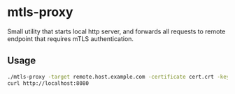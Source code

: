 # mtls-proxy

Small utility that starts local http server, and forwards all requests to remote endpoint that requires mTLS authentication.

## Usage

```sh
./mtls-proxy -target remote.host.example.com -certificate cert.crt -key private.key -port 8080
curl http://localhost:8080
```
